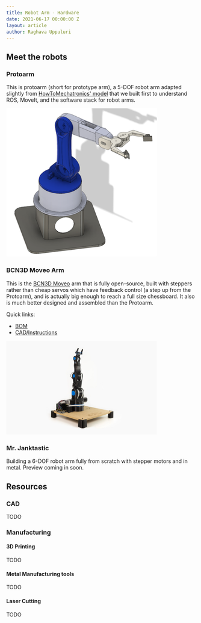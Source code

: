 ```yaml
---
title: Robot Arm - Hardware
date: 2021-06-17 00:00:00 Z
layout: article
author: Raghava Uppuluri
---
```


## Meet the robots

### Protoarm

This is protoarm (short for prototype arm), a 5-DOF robot arm adapted slightly from [HowToMechatronics' model](https://www.youtube.com/watch?v=_B3gWd3A_SI) that we built first to understand ROS, MoveIt, and the software stack for robot arms.

<img src="assets/images/protoarm.png" alt="Protoarm CAD" width="400"/>

### BCN3D Moveo Arm
This is the [BCN3D Moveo](https://www.bcn3d.com/bcn3d-moveo-the-future-of-learning-robotic-arm/) arm that is fully open-source, built with steppers rather than cheap servos which have feedback control (a step up from the Protoarm), and is actually big enough to reach a full size chessboard. It also is much better designed and assembled than the Protoarm. 

Quick links:
- [BOM](https://github.com/BradyHooverDesigns/BCN3D-MOVEO-BOM)
- [CAD/Instructions](https://github.com/BCN3D/BCN3D-Moveo)

<img src="assets/images/moveo.jpg" alt="Moveo" width="400"/>

### Mr. Janktastic
Building a 6-DOF robot arm fully from scratch with stepper motors and in metal. Preview coming in soon.

## Resources

### CAD
TODO

### Manufacturing 

#### 3D Printing
TODO

#### Metal Manufacturing tools 
TODO

#### Laser Cutting 
TODO
